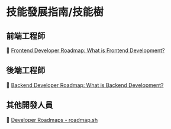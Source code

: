 # 技能發展指南/技能樹

## 前端工程師
🔗 [Frontend Developer Roadmap: What is Frontend Development?](https://roadmap.sh/frontend)

## 後端工程師
🔗 [Backend Developer Roadmap: What is Backend Development?](https://roadmap.sh/backend)

## 其他開發人員
🔗 [Developer Roadmaps - roadmap.sh](https://roadmap.sh/)